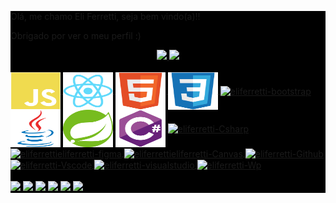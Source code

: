 <div style="background-color:#000000">
<p>Olá, me chamo Eli Ferretti,  seja bem vindo(a)!!</p> 
<p>Obrigado por ver o meu perfil :)</p>

<div align="center">
  <a href="https://github.com/eliferretti">
  <img height="180em" src="https://github-readme-stats.vercel.app/api?username=eliferretti&show_icons=true&theme=cobalt&include_all_commits=true&count_private=true"/>
  <img height="180em" src="https://github-readme-stats.vercel.app/api/top-langs/?username=eliferretti&layout=compact&langs_count=7&theme=cobalt"/>
</div>
 
<div style="display: inline_block"><br>
  <img align="center" alt="eliferretti-Js" height="60" width="80" src="https://raw.githubusercontent.com/devicons/devicon/master/icons/javascript/javascript-plain.svg">
  <img align="center" alt="eliferretti-React" height="60" width="80" src="https://raw.githubusercontent.com/devicons/devicon/master/icons/react/react-original.svg">
  <img align="center" alt="eliferretti-HTML" height="60" width="80" src="https://raw.githubusercontent.com/devicons/devicon/master/icons/html5/html5-original.svg">
  <img align="center" alt="eliferretti-CSS" height="60" width="80" src="https://raw.githubusercontent.com/devicons/devicon/master/icons/css3/css3-original.svg">
  <img align="center" alt="eliferretti-bootstrap" height="60" width="80" src="https://icongr.am/devicon/bootstrap-plain-wordmark.svg" />
  <img align="center" alt="eliferretti-Python" height="60" width="80" src="https://raw.githubusercontent.com/devicons/devicon/master/icons/java/java-original.svg">
  <img align="center" alt="eliferretti-Python" height="60" width="80" src="https://raw.githubusercontent.com/devicons/devicon/master/icons/spring/spring-original.svg">
  <img align="center" alt="eliferretti-Csharp" height="60" width="80" src="https://raw.githubusercontent.com/devicons/devicon/master/icons/csharp/csharp-original.svg">
  <img align="center" alt="eliferretti-Csharp" height="60" width="80" src="https://icongr.am/devicon/dot-net-original-wordmark.svg">
  <img align="center" alt="eliferrettieliferretti-figma" height="80" width="40" src="https://cdn.jsdelivr.net/gh/devicons/devicon/icons/figma/figma-original.svg" />
  <img align="center" alt="eliferrettieliferretti-Canvas" height="80" width="40" src="https://cdn.jsdelivr.net/gh/devicons/devicon/icons/canva/canva-original.svg" />
  <img align="center" alt="eliferretti-Github" height="60" width="80" src="https://cdn.jsdelivr.net/gh/devicons/devicon/icons/github/github-original.svg" />
  <img align="center" alt="eliferretti-Vscode" height="60" width="80" src="https://cdn.jsdelivr.net/gh/devicons/devicon/icons/vscode/vscode-original.svg" />
  <img align="center" alt="eliferretti-visualstudio" height="60" width="80" src="https://icongr.am/devicon/visualstudio-plain.svg?size=128&color=currentColor" />
  <img align="center" alt="eliferretti-Wp" height="60" width="80" src="https://cdn.jsdelivr.net/gh/devicons/devicon/icons/mysql/mysql-original.svg" />
  </div>
  
<br />

<div> 
  <a href="https://www.youtube.com/channel/#" target="_blank"><img src="https://img.shields.io/badge/YouTube-FF0000?style=for-the-badge&logo=youtube&logoColor=white" target="_blank"></a>
  <a href="https://instagram.com/#" target="_blank"><img src="https://img.shields.io/badge/-Instagram-%23E4405F?style=for-the-badge&logo=instagram&logoColor=white" target="_blank"></a>
  <a href="https://www.twitch.tv/eliferretti" target="_blank"><img src="https://img.shields.io/badge/Twitch-9146FF?style=for-the-badge&logo=twitch&logoColor=white" target="_blank"></a>
  <a href="https://discord.gg/#" target="_blank"><img src="https://img.shields.io/badge/Discord-7289DA?style=for-the-badge&logo=discord&logoColor=white" target="_blank"></a> 
  <a href = "mailto:eliferretti14@gmail.com"><img src="https://img.shields.io/badge/-Gmail-%23333?style=for-the-badge&logo=gmail&logoColor=white" target="_blank"></a>
  <a href="https://www.linkedin.com/in/eli-ferretti-245322218/" target="_blank"><img src="https://img.shields.io/badge/-LinkedIn-%230077B5?style=for-the-badge&logo=linkedin&logoColor=white" target="_blank"></a>  
</div>
  </div>
